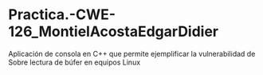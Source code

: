 # Practica.-CWE-126_MontielAcostaEdgarDidier
Aplicación de consola en C++ que permite ejemplificar la vulnerabilidad de  Sobre lectura de búfer en equipos Linux
